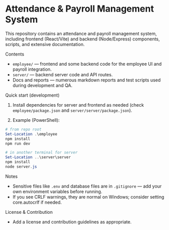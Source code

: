 # Attendance & Payroll Management System

This repository contains an attendance and payroll management system, including frontend (React/Vite) and backend (Node/Express) components, scripts, and extensive documentation.

Contents
- `employee/` — frontend and some backend code for the employee UI and payroll integration.
- `server/` — backend server code and API routes.
- Docs and reports — numerous markdown reports and test scripts used during development and QA.

Quick start (development)

1. Install dependencies for server and frontend as needed (check `employee/package.json` and `server/server/package.json`).

2. Example (PowerShell):

```powershell
# from repo root
Set-Location .\employee
npm install
npm run dev

# in another terminal for server
Set-Location ..\server\server
npm install
node server.js
```

Notes
- Sensitive files like `.env` and database files are in `.gitignore` — add your own environment variables before running.
- If you see CRLF warnings, they are normal on Windows; consider setting core.autocrlf if needed.

License & Contribution
- Add a license and contribution guidelines as appropriate.
